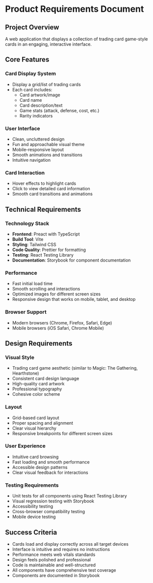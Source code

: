 # Product Requirements Document

## Project Overview

A web application that displays a collection of trading card game-style cards in an engaging, interactive interface.

## Core Features

### Card Display System

- Display a grid/list of trading cards
- Each card includes:
  - Card artwork/image
  - Card name
  - Card description/text
  - Game stats (attack, defense, cost, etc.)
  - Rarity indicators

### User Interface

- Clean, uncluttered design
- Fun and approachable visual theme
- Mobile-responsive layout
- Smooth animations and transitions
- Intuitive navigation

### Card Interaction

- Hover effects to highlight cards
- Click to view detailed card information
- Smooth card transitions and animations

## Technical Requirements

### Technology Stack

- **Frontend**: Preact with TypeScript
- **Build Tool**: Vite
- **Styling**: Tailwind CSS
- **Code Quality**: Prettier for formatting
- **Testing**: React Testing Library
- **Documentation**: Storybook for component documentation

### Performance

- Fast initial load time
- Smooth scrolling and interactions
- Optimized images for different screen sizes
- Responsive design that works on mobile, tablet, and desktop

### Browser Support

- Modern browsers (Chrome, Firefox, Safari, Edge)
- Mobile browsers (iOS Safari, Chrome Mobile)

## Design Requirements

### Visual Style

- Trading card game aesthetic (similar to Magic: The Gathering, Hearthstone)
- Consistent card design language
- High-quality card artwork
- Professional typography
- Cohesive color scheme

### Layout

- Grid-based card layout
- Proper spacing and alignment
- Clear visual hierarchy
- Responsive breakpoints for different screen sizes

### User Experience

- Intuitive card browsing
- Fast loading and smooth performance
- Accessible design patterns
- Clear visual feedback for interactions

### Testing Requirements

- Unit tests for all components using React Testing Library
- Visual regression testing with Storybook
- Accessibility testing
- Cross-browser compatibility testing
- Mobile device testing

## Success Criteria

- Cards load and display correctly across all target devices
- Interface is intuitive and requires no instructions
- Performance meets web vitals standards
- Design feels polished and professional
- Code is maintainable and well-structured
- All components have comprehensive test coverage
- Components are documented in Storybook
